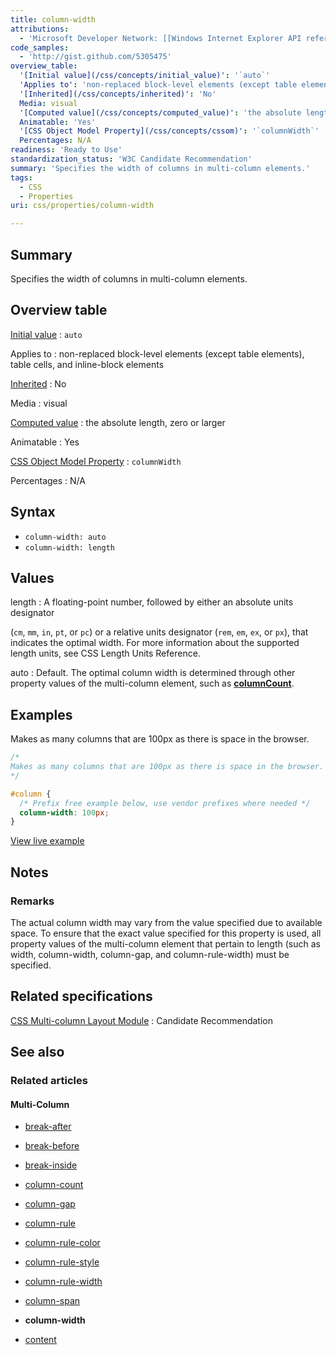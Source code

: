 ```yaml
---
title: column-width
attributions:
  - 'Microsoft Developer Network: [[Windows Internet Explorer API reference](http://msdn.microsoft.com/en-us/library/ie/hh828809%28v=vs.85%29.aspx) Article]'
code_samples:
  - 'http://gist.github.com/5305475'
overview_table:
  '[Initial value](/css/concepts/initial_value)': '`auto`'
  'Applies to': 'non-replaced block-level elements (except table elements), table cells, and inline-block elements'
  '[Inherited](/css/concepts/inherited)': 'No'
  Media: visual
  '[Computed value](/css/concepts/computed_value)': 'the absolute length, zero or larger'
  Animatable: 'Yes'
  '[CSS Object Model Property](/css/concepts/cssom)': '`columnWidth`'
  Percentages: N/A
readiness: 'Ready to Use'
standardization_status: 'W3C Candidate Recommendation'
summary: 'Specifies the width of columns in multi-column elements.'
tags:
  - CSS
  - Properties
uri: css/properties/column-width

---
```

## <span>Summary</span>

Specifies the width of columns in multi-column elements.

## <span>Overview table</span>

[Initial value](/css/concepts/initial_value)
:   `auto`

Applies to
:   non-replaced block-level elements (except table elements), table cells, and inline-block elements

[Inherited](/css/concepts/inherited)
:   No

Media
:   visual

[Computed value](/css/concepts/computed_value)
:   the absolute length, zero or larger

Animatable
:   Yes

[CSS Object Model Property](/css/concepts/cssom)
:   `columnWidth`

Percentages
:   N/A

## <span>Syntax</span>

-   `column-width: auto`
-   `column-width: length`

## <span>Values</span>

length
:   A floating-point number, followed by either an absolute units designator

(`cm`, `mm`, `in`, `pt`, or `pc`) or a relative units designator (`rem`, `em`, `ex`, or `px`), that indicates the optimal width. For more information about the supported length units, see CSS Length Units Reference.

auto
:   Default. The optimal column width is determined through other property values of the multi-column element, such as [**columnCount**](/css/properties/column-count).

## <span>Examples</span>

Makes as many columns that are 100px as there is space in the browser.

``` css
/*
Makes as many columns that are 100px as there is space in the browser.
*/

#column {
  /* Prefix free example below, use vendor prefixes where needed */
  column-width: 100px;
}
```

[View live example](http://code.webplatform.org/gist/5305475)

## <span>Notes</span>

### <span>Remarks</span>

The actual column width may vary from the value specified due to available space. To ensure that the exact value specified for this property is used, all property values of the multi-column element that pertain to length (such as width, column-width, column-gap, and column-rule-width) must be specified.

## <span>Related specifications</span>

[CSS Multi-column Layout Module](http://www.w3.org/TR/css3-multicol/)
:   Candidate Recommendation

## <span>See also</span>

### <span>Related articles</span>

#### <span>Multi-Column</span>

-   [break-after](/css/properties/break-after)

-   [break-before](/css/properties/break-before)

-   [break-inside](/css/properties/break-inside)

-   [column-count](/css/properties/column-count)

-   [column-gap](/css/properties/column-gap)

-   [column-rule](/css/properties/column-rule)

-   [column-rule-color](/css/properties/column-rule-color)

-   [column-rule-style](/css/properties/column-rule-style)

-   [column-rule-width](/css/properties/column-rule-width)

-   [column-span](/css/properties/column-span)

-   **column-width**

-   [content](/css/properties/content)
